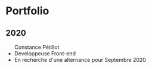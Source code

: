 # Portfolio
## 2020

<ul>Constance Pétillot
<br>
  <li>Developpeuse Front-end</li>
  <li> En recherche d'une alternance pour Septembre 2020</li>
</ul>
